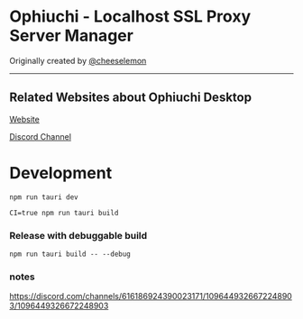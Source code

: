 # Ophiuchi - Localhost SSL Proxy Server Manager



Originally created by [@cheeselemon](https://github.com/cheeselemon)

--- 

## Related Websites about Ophiuchi Desktop

[Website](https://www.ophiuchi.dev/)

[Discord Channel](https://discord.gg/fpp8kNyPtz)


# Development

```
npm run tauri dev
```

```
CI=true npm run tauri build 
```


### Release with debuggable build
```
npm run tauri build -- --debug

```

### notes 

https://discord.com/channels/616186924390023171/1096449326672248903/1096449326672248903

